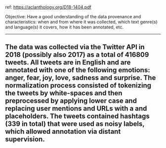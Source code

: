 ref: https://aclanthology.org/D18-1404.pdf

Objective: Have a good understanding of the data provenance and characteristics: when and from where it was collected, which text
genre(s) and language(s) it covers, how it has been annotated, etc.

---

The data was collected via the Twitter API in 2018 (possibly also 2017) as a total of 416809 tweets.
All tweets are in English and are annotated with one of the following emotions: anger, fear, joy, love, sadness and surprise.
The normalization process consisted of tokenizing the tweets by white-spaces and then preprocessed by applying lower case and replacing user mentions and URLs with a <usermention> and <url> placeholders.
The tweets contained hashtags (339 in total) that were used as noisy labels, which allowed annotation via distant supervision.
---
